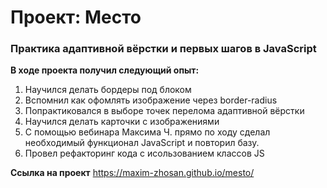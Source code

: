 # Проект: Место

### Практика адаптивной вёрстки и первых шагов в JavaScript

**В ходе проекта получил следующий опыт:**

1) Научился делать бордеры под блоком
2) Вспомнил как офомлять изображение через border-radius
3) Попрактиковался в выборе точек перелома адаптивной вёрстки
4) Научился делать карточки с изображениями
5) С помощью вебинара Максима Ч. прямо по ходу сделал необходимый функционал JavaScript и повторил базу.
6) Провел рефакторинг кода с исользованием классов JS

**Ссылка на проект**
https://maxim-zhosan.github.io/mesto/
